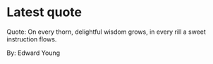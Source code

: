 # Latest quote 

Quote: On every thorn, delightful wisdom grows, in every rill a sweet instruction flows. 

By: Edward Young